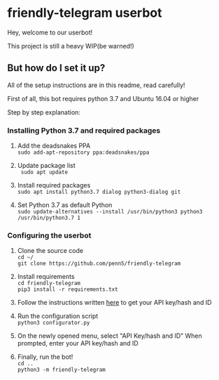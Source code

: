 # friendly-telegram userbot

Hey, welcome to our userbot!

This project is still a heavy WIP(be warned!)

## But how do I set it up?

All of the setup instructions are in this readme, read carefully!

First of all, this bot requires python 3.7 and Ubuntu 16.04 or higher

Step by step explanation:

### Installing Python 3.7 and required packages

1.  Add the deadsnakes PPA  
    `sudo add-apt-repository ppa:deadsnakes/ppa`

2. Update package list  
` sudo apt update`

3. Install required packages  
`sudo apt install python3.7 dialog python3-dialog git`

4. Set Python 3.7 as default Python  
`sudo update-alternatives --install /usr/bin/python3 python3 /usr/bin/python3.7 1`

### Configuring the userbot

1. Clone the source code  
`cd ~/`  
`git clone https://github.com/penn5/friendly-telegram`

2. Install requirements  
`cd friendly-telegram`  
`pip3 install -r requirements.txt`

3.  Follow the instructions written [here](https://core.telegram.org/api/obtaining_api_id "here") to get your API key/hash and ID

4. Run the configuration script  
`python3 configurator.py`

5. On the newly opened menu, select "API Key/hash and ID"
When prompted, enter your API key/hash and ID

6. Finally, run the bot!  
`cd ..`  
`python3 -m friendly-telegram`

